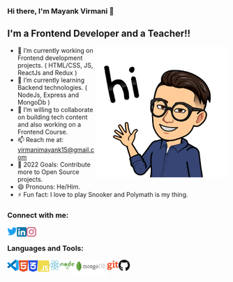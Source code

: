 ### Hi there, I'm Mayank Virmani 👋

## I'm a Frontend Developer and a Teacher!!

<img align="right" alt="png" height="300px" width="300px" src="/logos/snap.png" />

- 🔭 I’m currently working on Frontend development projects. ( HTML/CSS, JS, ReactJs and Redux )
- 🌱 I’m currently learning Backend technologies. ( NodeJs, Express and MongoDb )
- 👯 I’m willing to collaborate on building tech content and also working on a Frontend Course.
- 📫 Reach me at: virmanimayank15@gmail.com
- 🥅 2022 Goals: Contribute more to Open Source projects.
- 😄 Pronouns: He/Him.
- ⚡ Fun fact: I love to play Snooker and Polymath is my thing.

### Connect with me:

[<img align="left" alt="MayankVirmani | Twitter" width="22px" src="/logos/twitter.svg" />][twitter]
[<img align="left" alt="MayankVirmani | LinkedIn" width="22px" src="/logos/linkedin.svg" />][linkedin]
[<img align="left" alt="MayankVirmani | Instagram" width="22px" src="/logos/ig.svg" />][instagram]

<br />

### Languages and Tools:

<img align="left" alt="Visual Studio Code" width="26px" src="/logos/vscode.svg" />
<img align="left" alt="HTML5" width="22px" src="/logos/html.svg" />
<img align="left" alt="CSS3" width="22px" src="/logos/css.svg" />
<img align="left" alt="JavaScript" width="26px" src="/logos/js.svg" />
<img align="left" alt="React" width="26px" src="/logos/react.svg" />
<img align="left" alt="Node.js" width="32px" src="/logos/node.svg" />
<!-- <img align="left" alt="SQL" width="26px" src="/logos/sql.jpg" /> -->
<img align="left" alt="MongoDB" width="75px" src="/logos/mongo.svg" />
<img align="left" alt="Git" width="26px" src="/logos/git.svg" />
<img align="left" alt="GitHub" width="26px" src="/logos/github.svg" />

<br />
<br />

<!-- <details> -->
  <!-- <summary>:zap: Recent GitHub Activity</summary> -->

<!--START_SECTION:activity-->
<!-- 1. 🗣 Commented on [#2](https://github.com/codeSTACKr/portfolio-sass/issues/2) in [codeSTACKr/portfolio-sass](https://github.com/codeSTACKr/portfolio-sass) -->
<!-- 2. ❗️ Closed issue [#2](https://github.com/codeSTACKr/portfolio-sass/issues/2) in [codeSTACKr/portfolio-sass](https://github.com/codeSTACKr/portfolio-sass) -->
<!-- 3. ❌ Closed PR [#11](https://github.com/codeSTACKr/free-developer-resources/pull/11) in [codeSTACKr/free-developer-resources](https://github.com/codeSTACKr/free-developer-resources) -->
<!-- 4. 🗣 Commented on [#11](https://github.com/codeSTACKr/free-developer-resources/issues/11) in [codeSTACKr/free-developer-resources](https://github.com/codeSTACKr/free-developer-resources) -->
<!-- 5. 🎉 Merged PR [#10](https://github.com/codeSTACKr/free-developer-resources/pull/10) in [codeSTACKr/free-developer-resources](https://github.com/codeSTACKr/free-developer-resources) -->
<!--END_SECTION:activity-->

<!-- </details> -->

<!-- <details> -->
  <!-- <summary>:zap: GitHub Stats</summary> -->

  <!-- <img align="left" alt="codeSTACKr's GitHub Stats" src="https://github-readme-stats.codestackr.vercel.app/api?username=codeSTACKr&show_icons=true&hide_border=true" /> -->

<!-- </details> -->

[twitter]: https://twitter.com/m_virmani
[instagram]: https://instagram.com/_thecodebreaker_
[linkedin]: https://linkedin.com/in/mayank-virmani
